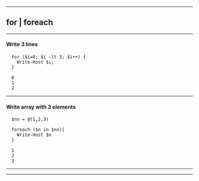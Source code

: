 
***

## for | foreach

***

#### Write 3 lines

```
  for ($i=0; $i -lt 3; $i++) {
    Write-Host $i;
  }
  
  0
  1
  2

```

***

#### Write array with 3 elements

```
  $nn = @(1,2,3)
  
  foreach ($n in $nn){
    Write-Host $n
  }
  
  1
  2
  3

```

***
***
